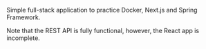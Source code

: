 Simple full-stack application to practice Docker, Next.js and Spring Framework.

Note that the REST API is fully functional, however, the React app is incomplete.
